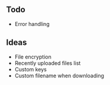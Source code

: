 ## Todo
* Error handling

## Ideas
* File encryption
* Recently uploaded files list
* Custom keys
* Custom filename when downloading
